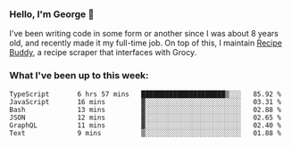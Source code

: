 ### Hello, I'm George 👋

I've been writing code in some form or another since I was about 8 years old, and recently made it my full-time job. On top of this, I maintain [Recipe Buddy](https://github.com/georgegebbett/recipe-buddy), a recipe scraper that interfaces with Grocy.  

<!--
**georgegebbett/georgegebbett** is a ✨ _special_ ✨ repository because its `README.md` (this file) appears on your GitHub profile.

Here are some ideas to get you started:

- 🔭 I’m currently working on ...
- 🌱 I’m currently learning ...
- 👯 I’m looking to collaborate on ...
- 🤔 I’m looking for help with ...
- 💬 Ask me about ...
- 📫 How to reach me: ...
- 😄 Pronouns: ...
- ⚡ Fun fact: ...
-->

### What I've been up to this week:
<!--START_SECTION:waka-->

```text
TypeScript       6 hrs 57 mins   █████████████████████▒░░░   85.92 %
JavaScript       16 mins         ▓░░░░░░░░░░░░░░░░░░░░░░░░   03.31 %
Bash             13 mins         ▓░░░░░░░░░░░░░░░░░░░░░░░░   02.88 %
JSON             12 mins         ▓░░░░░░░░░░░░░░░░░░░░░░░░   02.65 %
GraphQL          11 mins         ▓░░░░░░░░░░░░░░░░░░░░░░░░   02.40 %
Text             9 mins          ▒░░░░░░░░░░░░░░░░░░░░░░░░   01.88 %
```

<!--END_SECTION:waka-->
